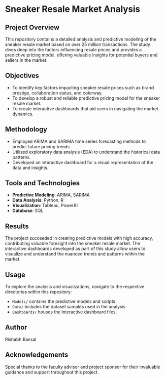 # Sneaker Resale Market Analysis

## Project Overview
This repository contains a detailed analysis and predictive modeling of the sneaker resale market based on over 25 million transactions. The study dives deep into the factors influencing resale prices and provides a predictive pricing model, offering valuable insights for potential buyers and sellers in the market.

## Objectives
- To identify key factors impacting sneaker resale prices such as brand prestige, collaboration status, and colorway.
- To develop a robust and reliable predictive pricing model for the sneaker resale market.
- To create interactive dashboards that aid users in navigating the market dynamics.

## Methodology
- Employed ARIMA and SARIMA time series forecasting methods to predict future pricing trends.
- Utilized exploratory data analysis (EDA) to understand the historical data patterns.
- Developed an interactive dashboard for a visual representation of the data and insights.

## Tools and Technologies
- **Predictive Modeling**: ARIMA, SARIMA
- **Data Analysis**: Python, R
- **Visualization**: Tableau, PowerBI
- **Database**: SQL

## Results
The project succeeded in creating predictive models with high accuracy, contributing valuable foresight into the sneaker resale market. The interactive dashboards developed as part of this study allow users to visualize and understand the nuanced trends and patterns within the market.

## Usage
To explore the analysis and visualizations, navigate to the respective directories within this repository:
- `Models/` contains the predictive models and scripts.
- `Data/` includes the dataset samples used in the analysis.
- `Dashboards/` houses the interactive dashboard files.

## Author
Rishabh Bansal

## Acknowledgements
Special thanks to the faculty advisor and project sponsor for their invaluable guidance and support throughout this project.
